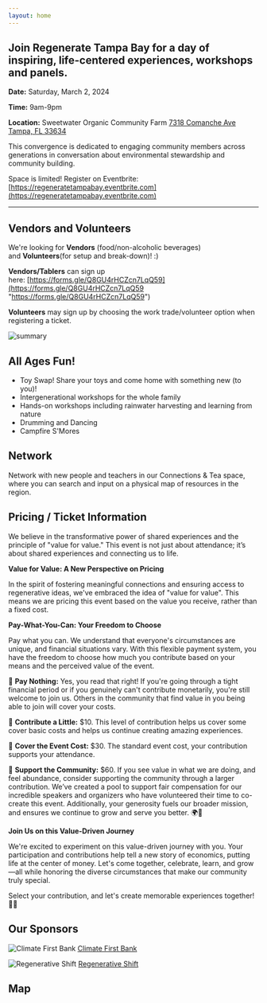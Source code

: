 ```yaml
---
layout: home
---
```


## Join Regenerate Tampa Bay for a day of inspiring, life-centered experiences, workshops and panels.

**Date:** Saturday, March 2, 2024

**Time:** 9am-9pm

**Location:** Sweetwater Organic Community Farm
[7318 Comanche Ave Tampa, FL 33634](https://maps.app.goo.gl/TBXwcZLCVL4BC6Jy7)

This convergence is dedicated to engaging community members across generations in conversation about environmental stewardship and community building.

Space is limited! Register on Eventbrite: [https://regeneratetampabay.eventbrite.com](https://regeneratetampabay.eventbrite.com)

---
## Vendors and Volunteers

We're looking for **Vendors** (food/non-alcoholic beverages) and **Volunteers**(for setup and break-down)! :)

**Vendors/Tablers** can sign up here: [https://forms.gle/Q8GU4rHCZcn7LqQ59](https://forms.gle/Q8GU4rHCZcn7LqQ59 "https://forms.gle/Q8GU4rHCZcn7LqQ59")

**Volunteers** may sign up by choosing the work trade/volunteer option when registering a ticket.


![summary](/img/Summary.jpg)

## All Ages Fun!

- Toy Swap! Share your toys and come home with something new (to you)!
- Intergenerational workshops for the whole family
- Hands-on workshops including rainwater harvesting and learning from nature
- Drumming and Dancing
- Campfire S'Mores

## Network

Network with new people and teachers in our Connections & Tea space, where you can search and input on a physical map of resources in the region.


## Pricing / Ticket Information

We believe in the transformative power of shared experiences and the principle of "value for value." This event is not just about attendance; it’s about shared experiences and connecting us to life.

**Value for Value: A New Perspective on Pricing**

In the spirit of fostering meaningful connections and ensuring access to regenerative ideas, we've embraced the idea of "value for value". This means we are pricing this event based on the value you receive, rather than a fixed cost.

**Pay-What-You-Can: Your Freedom to Choose**

Pay what you can. We understand that everyone's circumstances are unique, and financial situations vary. With this flexible payment system, you have the freedom to choose how much you contribute based on your means and the perceived value of the event.

💙 **Pay Nothing:** Yes, you read that right! If you're going through a tight financial period or if you genuinely can't contribute monetarily, you're still welcome to join us. Others in the community that find value in you being able to join will cover your costs.

💚 **Contribute a Little:** $10. This level of contribution helps us cover some cover basic costs and helps us continue creating amazing experiences.

💛 **Cover the Event Cost:** $30. The standard event cost, your contribution supports your attendance.

🧡 **Support the Community:** $60. If you see value in what we are doing, and feel abundance, consider supporting the community through a larger contribution. We’ve created a pool to support fair compensation for our incredible speakers and organizers who have volunteered their time to co-create this event. Additionally, your generosity fuels our broader mission, and ensures we continue to grow and serve you better. 🌍🌿

**Join Us on this Value-Driven Journey**

We're excited to experiment on this value-driven journey with you. Your participation and contributions help tell a new story of economics, putting life at the center of money. Let's come together, celebrate, learn, and grow—all while honoring the diverse circumstances that make our community truly special.

Select your contribution, and let's create memorable experiences together! 🌻✨


## Our Sponsors

![Climate First Bank](/img/cfb.png)
[Climate First Bank](https://www.climatefirstbank.com/)

![Regenerative Shift](/img/rs.png)
[Regenerative Shift](https://www.regenerativeshift.com/)

## Map